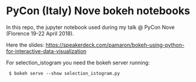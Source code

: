 # PyCon (Italy) Nove bokeh notebooks

In this repo, the jupyter notebook used during my talk @ PyCon Nove (Florence 19-22 April 2018).

Here the slides: https://speakerdeck.com/pamaron/bokeh-using-python-for-interactive-data-visualization

For selection_istogram you need the bokeh server running:
```
 $ bokeh serve --show selection_istogram.py
